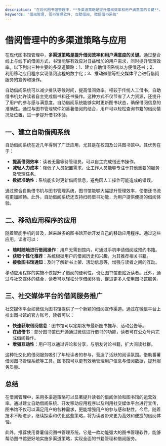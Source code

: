 ```yaml
---
description: "在现代图书馆管理中，**多渠道策略是提升借阅效率和用户满意度的关键**。通过整合线上与线下的借阅方式，书馆能够有效应对日益增加的用户需求，同时提升管理效率。以下列出三种主要的多渠道策略：1、建立自助借阅系统以方便借还书；2、利用移动应用程序实现借阅流程的数字化；3、推动微信等社交媒体平台进行借阅服务的宣传和操作。"
keywords: "借阅管理, 图书管理软件, 自助借阅, 微信借书系统"
---
```

# 借阅管理中的多渠道策略与应用

在现代图书馆管理中，**多渠道策略是提升借阅效率和用户满意度的关键**。通过整合线上与线下的借阅方式，书馆能够有效应对日益增加的用户需求，同时提升管理效率。以下列出三种主要的多渠道策略：1、建立自助借阅系统以方便借还书；2、利用移动应用程序实现借阅流程的数字化；3、推动微信等社交媒体平台进行借阅服务的宣传和操作。

自助借阅系统可以减少排队等候时间，提高借阅效率。相较于传统人工借书，自助借书机允许读者自主完成借书和还书操作。这种方式不仅节省了人力资源，还提升了用户的参与感与满意度。自助借阅系统能够实时更新图书状态，确保借阅信息的准确性。通过与图书管理软件如番薯借阅的结合，用户可以轻松查询书籍的借阅情况及位置，进一步提升借书体验。

## **一、建立自助借阅系统**

自助借阅系统在近几年得到了广泛应用，尤其是在校园及公共图书馆中。其优势在于：

- **提高借阅效率**：读者无需等待管理员，可以自主完成借还书操作。
- **减轻人力成本**：降低了人员配置需求，让工作人员能够专注于其他重要的服务及管理任务。
- **数据准确性**：系统能实时更新借阅信息，避免因人工操作可能造成的错误。
  
通过整合自助借书机与图书管理系统，图书馆能够大幅提升管理效率，使借还书流程更加顺畅。此外，自助借阅系统还支持扫码借书功能，为用户提供便捷的借阅体验。

## **二、移动应用程序的应用**

随着智能手机的普及，越来越多的图书馆开始开发自己的移动应用程序。通过这些应用，读者可以：

- **随时随地进行借阅操作**：用户无需到馆内，可通过手机申请借阅或预约书籍。
- **获取个性化推荐**：系统根据用户的借阅历史和兴趣，为其推荐相关书籍。
- **接收图书馆通知**：及时了解新书上架、活动信息等，增强与读者之间的互动。

移动应用程序的实施不仅提升了借阅的便利性，也让图书馆更贴近读者。此外，通过与社交媒体的结合，读者可以轻松分享借阅体验，促进更多人使用图书馆服务。

## **三、社交媒体平台的借阅服务推广**

社交媒体平台如微信为图书馆提供了一个新颖的借阅宣传渠道。通过在微信平台上推出图书馆的官方账号，读者可以：

- **快速获取借阅信息**：图书馆可以定期发布最新图书推荐、活动公告等。
- **在线借书**：部分图书馆已开通通过微信进行借书的功能，读者可在公众号内完成借阅操作。
- **增强互动性**：用户可以通过评论和分享，与朋友讨论书籍，扩大阅读社群。

这种社交化的借阅服务吸引了年轻读者的参与，营造了活跃的阅读氛围。借助番薯借阅图书管理系统等工具，图书馆可以更有效地管理用户信息与借阅数据，提升服务质量。

## **总结**

在借阅管理中，采用多渠道策略可以显著提升读者的借阅体验和图书馆的运营效率。通过建立自助借阅系统、开发移动应用程序以及利用社交媒体平台进行宣传，图书馆不仅可以满足用户的各种需求，更能增强用户的参与感和黏性。今后，随着技术不断进步，继续探索和优化这些策略，将为读者带来更为高效和便捷的借阅体验。 

此外，推荐使用番薯借阅图书管理系统，它是一款功能强大的图书管理软件，能够帮助图书馆更好地实施多渠道策略，实现全面的书籍管理和借阅服务。
